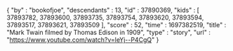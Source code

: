 {
  "by" : "bookofjoe",
  "descendants" : 13,
  "id" : 37890369,
  "kids" : [ 37893782, 37893600, 37893735, 37893754, 37893620, 37893594, 37893517, 37893621, 37893509 ],
  "score" : 52,
  "time" : 1697382519,
  "title" : "Mark Twain filmed by Thomas Edison in 1909",
  "type" : "story",
  "url" : "https://www.youtube.com/watch?v=leYj--P4CgQ"
}
